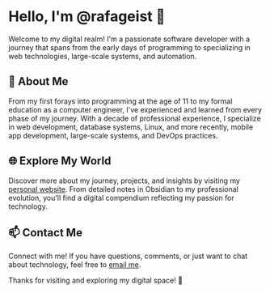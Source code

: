 # Hello, I'm @rafageist 👋

Welcome to my digital realm! I'm a passionate software developer with a journey that spans from the early days of programming to specializing in web technologies, large-scale systems, and automation.

## 🚀 About Me

From my first forays into programming at the age of 11 to my formal education as a computer engineer, I've experienced and learned from every phase of my journey. With a decade of professional experience, I specialize in web development, database systems, Linux, and more recently, mobile app development, large-scale systems, and DevOps practices.

## 🌐 Explore My World

Discover more about my journey, projects, and insights by visiting my [personal website](https://rafageist.com). From detailed notes in Obsidian to my professional evolution, you'll find a digital compendium reflecting my passion for technology.

## 📫 Contact Me

Connect with me! If you have questions, comments, or just want to chat about technology, feel free to [email me](mailto:rafageist@divengine.com).

Thanks for visiting and exploring my digital space! 🌟
